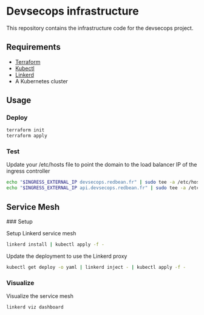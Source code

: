 # Devsecops infrastructure

This repository contains the infrastructure code for the devsecops project.

## Requirements

- [Terraform](https://www.terraform.io/)
- [Kubectl](https://kubernetes.io/docs/tasks/tools/install-kubectl/)
- [Linkerd](https://linkerd.io/2/getting-started/)
- A Kubernetes cluster

## Usage

### Deploy

```bash
terraform init
terraform apply
```

### Test

Update your /etc/hosts file to point the domain to the load balancer IP of the ingress controller

```bash
echo "$INGRESS_EXTERNAL_IP devsecops.redbean.fr" | sudo tee -a /etc/hosts
echo "$INGRESS_EXTERNAL_IP api.devsecops.redbean.fr" | sudo tee -a /etc/hosts
```

## Service Mesh

### Setup

Setup Linkerd service mesh

```bash
linkerd install | kubectl apply -f -
```

Update the deployment to use the Linkerd proxy

```bash
kubectl get deploy -o yaml | linkerd inject - | kubectl apply -f -
```

### Visualize

Visualize the service mesh

```bash
linkerd viz dashboard
```
